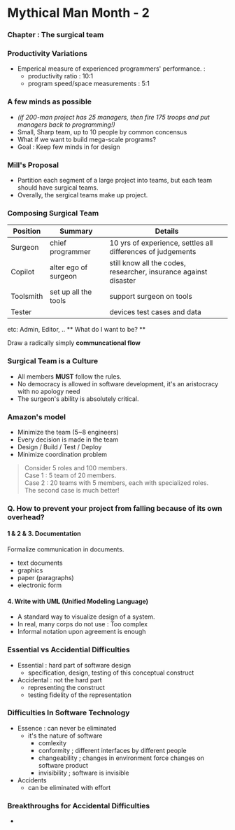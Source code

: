 # Mythical Man Month - 2

### Chapter : The surgical team

### Productivity Variations
- Emperical measure of experienced programmers' performance. :
  - productivity ratio : 10:1
  - program speed/space measurements : 5:1
  
### A few minds as possible
- *(if 200-man project has 25 managers, then fire 175 troops and put managers back to programming!)*
- Small, Sharp team, up to 10 people by common concensus
- What if we want to build mega-scale programs?
- Goal : Keep few minds in for design

### Mill's Proposal
- Partition each segment of a large project into teams, but each team should have surgical teams.
- Overally, the sergical teams make up project.

### Composing Surgical Team
| Position | Summary | Details|
|---|---|---|
| Surgeon | chief programmer | 10 yrs of experience, settles all differences of judgements |
| Copilot | alter ego of surgeon | still know all the codes, researcher, insurance against disaster|
| Toolsmith | set up all the tools | support surgeon on tools
| Tester | | devices test cases and data |

etc: Admin, Editor, ..
** What do I want to be? **

Draw a radically simply **communcational flow**

### Surgical Team is a Culture
- All members **MUST** follow the rules.
- No democracy is allowed in software development, it's an aristocracy with no apology need
- The surgeon's ability is absolutely critical.

### Amazon's model
- Minimize the team (5~8 engineers)
- Every decision is made in the team
- Design / Build / Test / Deploy
- Minimize coordination problem

> Consider 5 roles and 100 members.  
> Case 1 : 5 team of 20 members.  
> Case 2 : 20 teams with 5 members, each with specialized roles.  
> The second case is much better!

### Q. How to prevent your project from falling because of its own overhead?

#### 1 & 2 & 3. Documentation
Formalize communication in documents.
- text documents
- graphics
- paper (paragraphs)
- electronic form

#### 4. Write with UML (Unified Modeling Language)
- A standard way to visualize design of a system.
- In real, many corps do not use : Too complex
- Informal notation upon agreement is enough

### Essential vs Accidential Difficulties
- Essential : hard part of software design
  - specification, design, testing of this conceptual construct
- Accidental : not the hard part
  - representing the construct
  - testing fidelity of the representation

### Difficulties In Software Technology
- Essence : can never be eliminated
  - it's the nature of software
    - comlexity
    - conformity ; different interfaces by different people
    - changeability ; changes in environment force changes on software product
    - invisibility ; software is invisible
- Accidents
  - can be eliminated with effort
  
### Breakthroughs for Accidental Difficulties
- 
